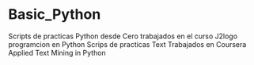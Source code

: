 # Basic_Python
Scripts de practicas Python desde Cero trabajados en el curso J2logo programcion en Python
Scrips de practicas Text Trabajados en Coursera Applied Text Mining in Python 

